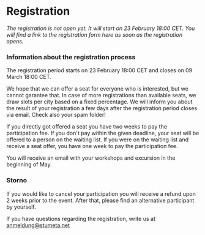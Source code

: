 # Registration

*The registration is not open yet. It will start on 23 February 18:00 CET. You will find a link to the registration form here as soon as the registration opens.*

### Information about the registration process
The registration period starts on 23 February 18:00 CET and closes on 09 March 18:00 CET. 

We hope that we can offer a seat for everyone who is interested, but we cannot garantee that. In case of more registrations than available seats, we draw slots per city based on a fixed percentage. We will inform you about the result of your registration a few days after the registration period closes via email. Check also your spam folder!

If you directly got offered a seat you have two weeks to pay the participation fee. If you don't pay within the given deadline, your seat will be offered to a person on the waiting list. If you were on the waiting list and receive a seat offer, you have one week to pay the participation fee. 

You will receive an email with your workshops and excursion in the beginning of May. 

### Storno

If you would like to cancel your participation you will receive a refund upon 2 weeks prior to the event. After that, please find an alternative participant by yourself.

If you have questions regarding the registration, write us at [anmeldung@stumeta.net](mailto:anmeldung@stumeta.net)
